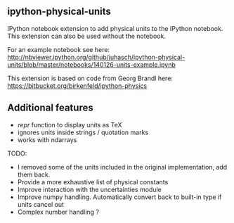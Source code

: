 ipython-physical-units
----------------------

IPython notebook extension to add physical units to the IPython notebook.
This extension can also be used without the notebook.

For an example notebook see here:
http://nbviewer.ipython.org/github/juhasch/ipython-physical-units/blob/master/notebooks/140126-units-example.ipynb

This extension is based on code from Georg Brandl here: https://bitbucket.org/birkenfeld/ipython-physics

Additional features
-------------------

- _repr_ function to display units as TeX
- ignores units inside strings / quotation marks
- works with ndarrays

TODO:
- I removed some of the units included in the original implementation, add them back.
- Provide a more exhaustive list of physical constants
- Improve interaction with the uncertainties module 
- Improve numpy handling. Automatically convert back to built-in type if units cancel out
- Complex number handling ?